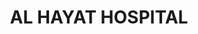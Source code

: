 ---
#preview
title: AL HAYAT HOSPITAL
image: /img/project-pic-6.png
short: "Solar energy system.(39 Nos. solar collectors,
2 Nos. Hot Water Storage
Tanks Capacity=1500L each)"
location: "Lebanon"
dates: "2014"


details:
    items:
        - label: Mechanical Contractor
          value: MSTech For Engineering S.A.R.L

        - label: Completion Date
          value: 2014
        

#full details
checklist:
    title: Scope Of Work
    items:
        - Solar energy system.(39 Nos. solar collectors,
        - 2 Nos. Hot Water Storage Tanks Capacity=1500L each)


slider: 
    items:
        - image: /img/project-pic-6.png
          alt: "image"

        - image: /img/project-pic-6(1).png
          alt: "image"          

---